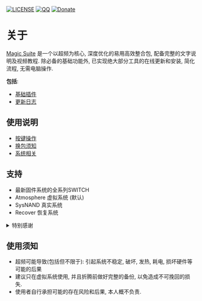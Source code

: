 [![LICENSE](https://img.shields.io/badge/License-CC_BY--NC--ND_4.0-%23DDDDDD?labelColor=%23393939)](https://creativecommons.org/licenses/by-nc-nd/4.0/deed.zh-hans) [![QQ](https://img.shields.io/badge/Q%E7%BE%A4-737375560-%233385d6?labelColor=%23393939)](https://qm.qq.com/q/RYsABoQpi0 '加入QQ群') [![Donate](https://img.shields.io/badge/%E7%88%B1%E5%8F%91%E7%94%B5-%E8%AF%B7%E6%88%91%E5%96%9D%E5%8F%AF%E4%B9%90-%23b01419?labelColor=%231e1e1e)](https://afdian.com/a/weizard/plan '请我喝可乐')

# 关于
[Magic Suite](https://ghp.ci/https://github.com/WE1ZARD/sync/releases/download/latest/AIO.zip '下载整合包') 是一个以超频为核心, 深度优化的易用高效整合包, 配备完整的文字说明及视频教程. 
除必备的基础功能外, 已实现绝大部分工具的在线更新和安装, 简化流程, 无需电脑操作. 

**包括**: 
- [基础插件](https://www.jianguoyun.com/p/DXlOqWUQ2s_tDBjhrOIFIAA)
- [更新日志](https://www.jianguoyun.com/p/DYZ5KHEQ2s_tDBi0reIFIAA)

## 使用说明
- [按键操作](https://www.jianguoyun.com/p/DQMFr4EQ2s_tDBjE8-MFIAA)
- [换包须知](https://www.jianguoyun.com/p/DbTRQdYQ2s_tDBjSrOIFIAA)
- [系统相关](https://www.jianguoyun.com/p/Db43SkkQ2s_tDBjo9eMFIAA)

## 支持
- 最新固件系统的全系列SWITCH
- Atmosphere 虚拟系统 (默认)
- SysNAND 真实系统
- Recover 恢复系统

<details>
<summary>特别感谢</summary>

- b0rd2dEAth
- b3711
- C.C.
- ChanseyIsTheBest
- CtC
- Efosamark
- lineon
- MasaGratoR
- meha
- DC社区: NSwitch 60FPS Cheats & Mods

</details>

## 使用须知
- 超频可能导致(包括但不限于): 引起系统不稳定, 破坏, 发热, 耗电, 损坏硬件等可能的后果
- 建议只在虚拟系统使用, 并且折腾前做好完整的备份, 以免造成不可挽回的损失.
- 使用者自行承担可能的存在风险和后果, 本人概不负责.